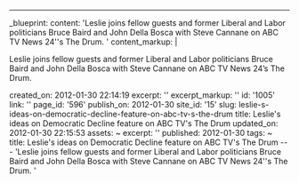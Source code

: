 ---
_blueprint:
  content: 'Leslie joins fellow guests and former Liberal and Labor politicians Bruce
    Baird and John Della Bosca with Steve Cannane on ABC TV News 24''s The Drum. '
  content_markup: |
    <p>Leslie joins fellow guests and former Liberal and Labor politicians Bruce Baird and John Della Bosca with Steve Cannane on ABC TV News 24&rsquo;s The Drum.</p>
  created_on: 2012-01-30 22:14:19
  excerpt: ''
  excerpt_markup: ''
  id: '1005'
  link: ''
  page_id: '596'
  publish_on: 2012-01-30
  site_id: '15'
  slug: leslie-s-ideas-on-democratic-decline-feature-on-abc-tv-s-the-drum
  title: Leslie's ideas on Democratic Decline feature on ABC TV's The Drum
  updated_on: 2012-01-30 22:15:53
assets: ~
excerpt: ''
published: 2012-01-30
tags: ~
title: Leslie's ideas on Democratic Decline feature on ABC TV's The Drum
--- 'Leslie joins fellow guests and former Liberal and Labor politicians Bruce Baird
  and John Della Bosca with Steve Cannane on ABC TV News 24''s The Drum. '
